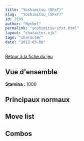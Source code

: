 ```yaml
---
title: "Yoshimitsu (SFxT)"
slug:  "Yoshimitsu_(SFxT)"
id: 2199
author: "Hynkel"
permalink: "yoshimitsu-sfxt.html"
layout: "character.njk"
tags: "character"
date: "2012-03-08"
---
```


[Retour à la fiche du jeu](Street_Fighter_x_Tekken "wikilink")

## Vue d'ensemble

**Stamina :** 1000

## Principaux normaux

## Move list

## Combos
